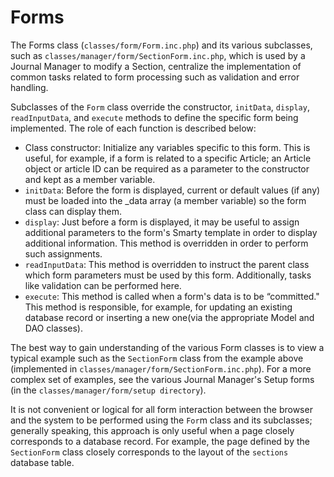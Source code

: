 # Forms

The Forms class (`classes/form/Form.inc.php`) and its various subclasses, such as `classes/manager/form/SectionForm.inc.php`, which is used by a Journal Manager to modify a Section, centralize the implementation of common tasks related to form processing such as validation and error handling.

Subclasses of the `Form` class override the constructor, `initData`, `display`, `readInputData`, and `execute` methods to define the specific form being implemented. The role of each function is described below:

- Class constructor: Initialize any variables specific to this form. This is useful, for example, if a form is related to a specific Article; an Article object or article ID can be required as a parameter to the constructor and kept as a member variable.
- `initData`: Before the form is displayed, current or default values (if any) must be loaded into the _data array (a member variable) so the form class can display them.
- `display`: Just before a form is displayed, it may be useful to assign additional parameters to the form's Smarty template in order to display additional information. This method is overridden in order to perform such assignments.
- `readInputData`: This method is overridden to instruct the parent class which form parameters must be used by this form. Additionally, tasks like validation can be performed here.
- `execute`: This method is called when a form's data is to be “committed." This method is responsible, for example, for updating an existing database record or inserting a new one(via the appropriate Model and DAO classes).

The best way to gain understanding of the various Form classes is to view a typical example such as the `SectionForm` class from the example above (implemented in `classes/manager/form/SectionForm.inc.php`). For a more complex set of examples, see the various Journal Manager's Setup forms (in the `classes/manager/form/setup directory`).

It is not convenient or logical for all form interaction between the browser and the system to be performed using the `For`m class and its subclasses; generally speaking, this approach is only useful when a page closely corresponds to a database record. For example, the page defined by the `SectionForm` class closely corresponds to the layout of the `sections` database table.



